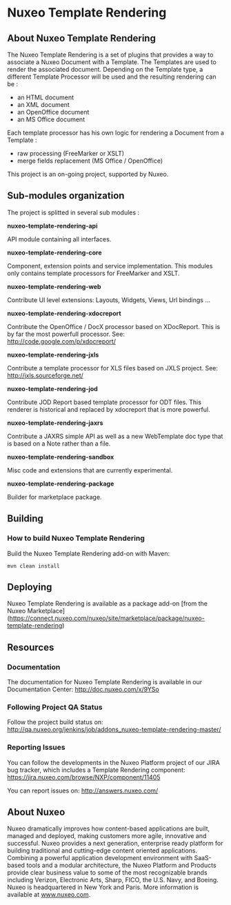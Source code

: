 
# Nuxeo Template Rendering

## About Nuxeo Template Rendering
 The Nuxeo Template Rendering is a set of plugins that provides a way to associate a Nuxeo Document with a Template. The Templates are used to render the associated document. Depending on the Template type, a different Template Processor will be used and the resulting rendering can be :

   * an HTML document
   * an XML document
   * an OpenOffice document
   * an MS Office document


Each template processor has his own logic for rendering a Document from a Template :

   * raw processing (FreeMarker or XSLT)
   * merge fields replacement (MS Office / OpenOffice)

This project is an on-going project, supported by Nuxeo.

## Sub-modules organization
The project is splitted in several sub modules :

**nuxeo-template-rendering-api**

API module containing all interfaces.

**nuxeo-template-rendering-core**

Component, extension points and service implementation. This modules only contains template processors for FreeMarker and XSLT.

**nuxeo-template-rendering-web**

Contribute UI level extensions: Layouts, Widgets, Views, Url bindings ...

**nuxeo-template-rendering-xdocreport**

Contribute the OpenOffice / DocX processor based on XDocReport. This is by far the most powerfull processor.
See: http://code.google.com/p/xdocreport/

**nuxeo-template-rendering-jxls**

Contribute a template processor for XLS files based on JXLS project. See: http://jxls.sourceforge.net/

**nuxeo-template-rendering-jod**

Contribute JOD Report based template processor for ODT files. This renderer is historical and replaced by xdocreport that is more powerful.

**nuxeo-template-rendering-jaxrs**

Contribute a JAXRS simple API as well as a new WebTemplate doc type that is based on a Note rather than a file.

**nuxeo-template-rendering-sandbox**

Misc code and extensions that are currently experimental.

**nuxeo-template-rendering-package**

Builder for marketplace package. 

## Building

### How to build Nuxeo Template Rendering 
Build the Nuxeo Template Rendering add-on with Maven:

```mvn clean install```

## Deploying 
Nuxeo Template Rendering is available as a package add-on [from the Nuxeo Marketplace] (https://connect.nuxeo.com/nuxeo/site/marketplace/package/nuxeo-template-rendering)

## Resources 
### Documentation 
The documentation for Nuxeo Template Rendering is available in our Documentation Center: http://doc.nuxeo.com/x/9YSo 

### Following Project QA Status
Follow the project build status on: http://qa.nuxeo.org/jenkins/job/addons_nuxeo-template-rendering-master/

### Reporting Issues 
You can follow the developments in the Nuxeo Platform project of our JIRA bug tracker, which includes a Template Rendering component: https://jira.nuxeo.com/browse/NXP/component/11405

You can report issues on: http://answers.nuxeo.com/

## About Nuxeo
Nuxeo dramatically improves how content-based applications are built, managed and deployed, making customers more agile, innovative and successful. Nuxeo provides a next generation, enterprise ready platform for building traditional and cutting-edge content oriented applications. Combining a powerful application development environment with SaaS-based tools and a modular architecture, the Nuxeo Platform and Products provide clear business value to some of the most recognizable brands including Verizon, Electronic Arts, Sharp, FICO, the U.S. Navy, and Boeing. Nuxeo is headquartered in New York and Paris. More information is available at www.nuxeo.com.
